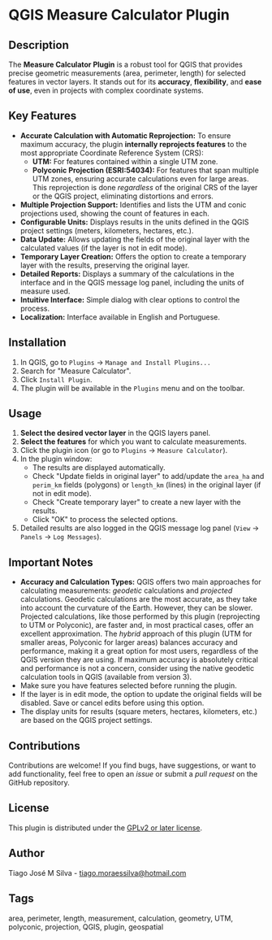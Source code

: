 # QGIS Measure Calculator Plugin

## Description

The **Measure Calculator Plugin** is a robust tool for QGIS that provides precise geometric measurements (area, perimeter, length) for selected features in vector layers. It stands out for its **accuracy**, **flexibility**, and **ease of use**, even in projects with complex coordinate systems.

## Key Features

*   **Accurate Calculation with Automatic Reprojection:** To ensure maximum accuracy, the plugin **internally reprojects features** to the most appropriate Coordinate Reference System (CRS):
    *   **UTM:** For features contained within a single UTM zone.
    *   **Polyconic Projection (ESRI:54034):** For features that span multiple UTM zones, ensuring accurate calculations even for large areas. This reprojection is done *regardless* of the original CRS of the layer or the QGIS project, eliminating distortions and errors.
*   **Multiple Projection Support:** Identifies and lists the UTM and conic projections used, showing the count of features in each.
*   **Configurable Units:** Displays results in the units defined in the QGIS project settings (meters, kilometers, hectares, etc.).
*   **Data Update:** Allows updating the fields of the original layer with the calculated values (if the layer is not in edit mode).
*   **Temporary Layer Creation:** Offers the option to create a temporary layer with the results, preserving the original layer.
*   **Detailed Reports:** Displays a summary of the calculations in the interface and in the QGIS message log panel, including the units of measure used.
*   **Intuitive Interface:** Simple dialog with clear options to control the process.
*   **Localization:** Interface available in English and Portuguese.

## Installation

1.  In QGIS, go to `Plugins` -> `Manage and Install Plugins...`
2.  Search for "Measure Calculator".
3.  Click `Install Plugin`.
4.  The plugin will be available in the `Plugins` menu and on the toolbar.

## Usage

1.  **Select the desired vector layer** in the QGIS layers panel.
2.  **Select the features** for which you want to calculate measurements.
3.  Click the plugin icon (or go to `Plugins` -> `Measure Calculator`).
4.  In the plugin window:
    *   The results are displayed automatically.
    *   Check "Update fields in original layer" to add/update the `area_ha` and `perim_km` fields (polygons) or `length_km` (lines) in the original layer (if not in edit mode).
    *   Check "Create temporary layer" to create a new layer with the results.
    *   Click "OK" to process the selected options.
5.  Detailed results are also logged in the QGIS message log panel (`View` -> `Panels` -> `Log Messages`).

## Important Notes

*   **Accuracy and Calculation Types:** QGIS offers two main approaches for calculating measurements: *geodetic* calculations and *projected* calculations. Geodetic calculations are the most accurate, as they take into account the curvature of the Earth. However, they can be slower. Projected calculations, like those performed by this plugin (reprojecting to UTM or Polyconic), are faster and, in most practical cases, offer an excellent approximation. The *hybrid* approach of this plugin (UTM for smaller areas, Polyconic for larger areas) balances accuracy and performance, making it a great option for most users, regardless of the QGIS version they are using. If maximum accuracy is absolutely critical and performance is not a concern, consider using the native geodetic calculation tools in QGIS (available from version 3).
*   Make sure you have features selected before running the plugin.
*   If the layer is in edit mode, the option to update the original fields will be disabled. Save or cancel edits before using this option.
*   The display units for results (square meters, hectares, kilometers, etc.) are based on the QGIS project settings.

## Contributions

Contributions are welcome! If you find bugs, have suggestions, or want to add functionality, feel free to open an *issue* or submit a *pull request* on the GitHub repository.

## License

This plugin is distributed under the [GPLv2 or later license](https://www.gnu.org/licenses/old-licenses/gpl-2.0.en.html).

## Author

Tiago José M Silva - tiago.moraessilva@hotmail.com

## Tags
area, perimeter, length, measurement, calculation, geometry, UTM, polyconic, projection, QGIS, plugin, geospatial